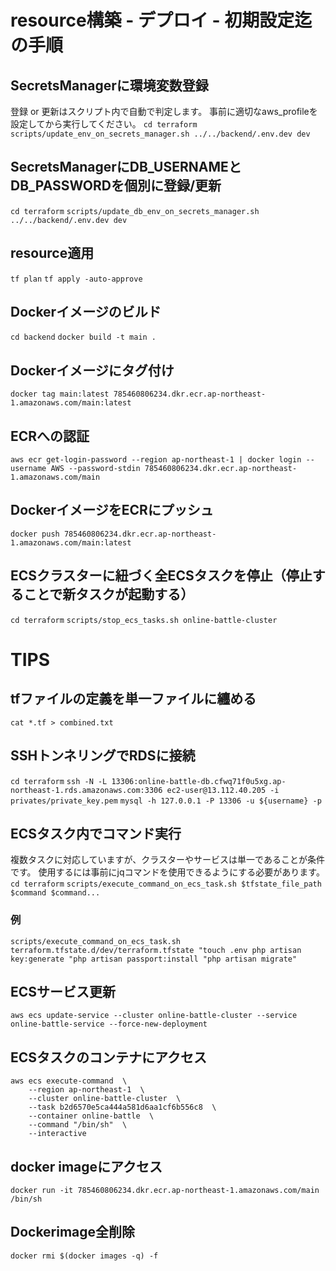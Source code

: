 # resource構築 - デプロイ - 初期設定迄の手順

## SecretsManagerに環境変数登録
登録 or 更新はスクリプト内で自動で判定します。
事前に適切なaws_profileを設定してから実行してください。
`cd terraform`
`scripts/update_env_on_secrets_manager.sh ../../backend/.env.dev dev`

## SecretsManagerにDB_USERNAMEとDB_PASSWORDを個別に登録/更新
`cd terraform`
`scripts/update_db_env_on_secrets_manager.sh ../../backend/.env.dev dev`

## resource適用
`tf plan`
`tf apply -auto-approve`

## Dockerイメージのビルド
`cd backend`
`docker build -t main .`

## Dockerイメージにタグ付け
`docker tag main:latest 785460806234.dkr.ecr.ap-northeast-1.amazonaws.com/main:latest`

## ECRへの認証
`aws ecr get-login-password --region ap-northeast-1 | docker login --username AWS --password-stdin 785460806234.dkr.ecr.ap-northeast-1.amazonaws.com/main`

## DockerイメージをECRにプッシュ
`docker push 785460806234.dkr.ecr.ap-northeast-1.amazonaws.com/main:latest`

## ECSクラスターに紐づく全ECSタスクを停止（停止することで新タスクが起動する）
`cd terraform`
`scripts/stop_ecs_tasks.sh online-battle-cluster`

# TIPS
## tfファイルの定義を単一ファイルに纏める
`cat *.tf > combined.txt`

## SSHトンネリングでRDSに接続
`cd terraform`
`ssh -N -L 13306:online-battle-db.cfwq71f0u5xg.ap-northeast-1.rds.amazonaws.com:3306 ec2-user@13.112.40.205 -i privates/private_key.pem`
`mysql -h 127.0.0.1 -P 13306 -u ${username} -p`

## ECSタスク内でコマンド実行
複数タスクに対応していますが、クラスターやサービスは単一であることが条件です。
使用するには事前にjqコマンドを使用できるようにする必要があります。
`cd terraform`
`scripts/execute_command_on_ecs_task.sh $tfstate_file_path $command $command...`
### 例
`scripts/execute_command_on_ecs_task.sh terraform.tfstate.d/dev/terraform.tfstate "touch .env php artisan key:generate "php artisan passport:install "php artisan migrate"`

## ECSサービス更新
`aws ecs update-service --cluster online-battle-cluster --service online-battle-service --force-new-deployment`

## ECSタスクのコンテナにアクセス
```
aws ecs execute-command  \
    --region ap-northeast-1  \
    --cluster online-battle-cluster  \
    --task b2d6570e5ca444a581d6aa1cf6b556c8  \
    --container online-battle  \
    --command "/bin/sh"  \
    --interactive
```

## docker imageにアクセス
`docker run -it 785460806234.dkr.ecr.ap-northeast-1.amazonaws.com/main /bin/sh`

## Dockerimage全削除
`docker rmi $(docker images -q) -f`